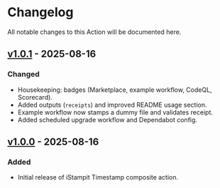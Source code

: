 # Changelog

All notable changes to this Action will be documented here.

## [v1.0.1] - 2025-08-16

### Changed

- Housekeeping: badges (Marketplace, example workflow, CodeQL, Scorecard).
- Added outputs (`receipts`) and improved README usage section.
- Example workflow now stamps a dummy file and validates receipt.
- Added scheduled upgrade workflow and Dependabot config.

## [v1.0.0] - 2025-08-16

### Added

- Initial release of iStampit Timestamp composite action.

[v1.0.1]: https://github.com/SinAi-Inc/istampit-action/releases/tag/v1.0.1
[v1.0.0]: https://github.com/SinAi-Inc/istampit-action/releases/tag/v1.0.0
